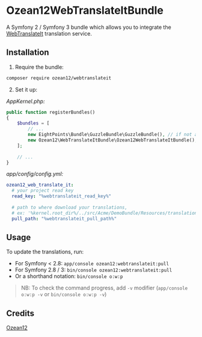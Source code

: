 # Ozean12WebTranslateItBundle
A Symfony 2 / Symfony 3 bundle which allows you to integrate the [WebTranslateIt](https://webtranslateit.com) translation service.
## Installation
1. Require the bundle:
```bash
composer require ozean12/webtranslateit
```
2. Set it up:

*AppKernel.php:*
```php
public function registerBundles()
{
    $bundles = [
        // ...
        new EightPoints\Bundle\GuzzleBundle\GuzzleBundle(), // if not already enabled
        new Ozean12\WebTranslateItBundle\Ozean12WebTranslateItBundle(),
    ];
    
    // ...
}
```
*app/config/config.yml:*
```yaml
ozean12_web_translate_it:
  # your project read key
  read_key: "%webtranslateit_read_key%"
  
  # path to where download your translations,
  # ex: '%kernel.root_dir%/../src/Acme/DemoBundle/Resources/translations'
  pull_path: "%webtranslateit_pull_path%" 

```
## Usage
To update the translations, run:
- For Symfony < 2.8: `app/console ozean12:webtranslateit:pull`
- For Symfony 2.8 / 3: `bin/console ozean12:webtranslateit:pull`
- Or a shorthand notation: `bin/console o:w:p`
> NB: To check the command progress, add `-v` modifier (`app/console o:w:p -v` or `bin/console o:w:p -v`)
## Credits
[Ozean12](http://ozean12.com)
